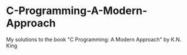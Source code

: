 # C-Programming-A-Modern-Approach
My solutions to the book "C Programming: A Modern Approach" by K.N. King
